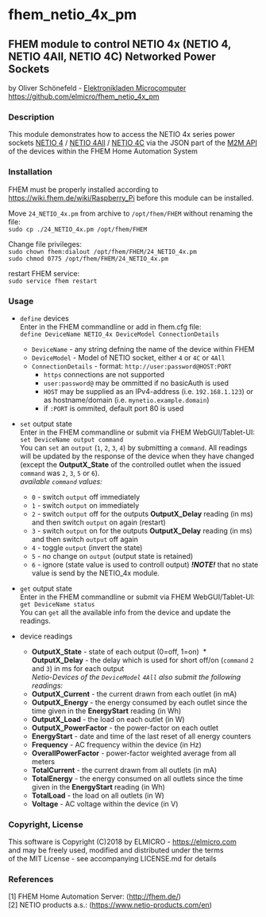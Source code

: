 # fhem_netio_4x_pm
## FHEM module to control NETIO 4x (NETIO 4, NETIO 4All, NETIO 4C) Networked Power Sockets

by Oliver Schönefeld - [Elektronikladen Microcomputer](https://elmicro.com)<br>
https://github.com/elmicro/fhem_netio_4x_pm

### Description

This module demonstrates how to access the NETIO 4x series power sockets
[NETIO 4](https://elmicro.com/de/netio.html) / [NETIO 4All](https://elmicro.com/de/netio-4all.html) /
[NETIO 4C](https://elmicro.com/de/netio-4c.html) via the JSON part of the [M2M API](https://www.netio-products.com/en/download) of the devices within the FHEM Home Automation System

### Installation

FHEM must be properly installed according to https://wiki.fhem.de/wiki/Raspberry_Pi before this module can be installed.

Move `24_NETIO_4x.pm` from archive to `/opt/fhem/FHEM` without renaming the file:  
`sudo cp ./24_NETIO_4x.pm /opt/fhem/FHEM`

Change file privileges:  
`sudo chown fhem:dialout /opt/fhem/FHEM/24_NETIO_4x.pm`   
`sudo chmod 0775 /opt/fhem/FHEM/24_NETIO_4x.pm`

restart FHEM service:   
`sudo service fhem restart`

### Usage

* `define` devices  
Enter in the FHEM commandline or add in fhem.cfg file:   
`define DeviceName NETIO_4x DeviceModel ConnectionDetails`   
  * `DeviceName` - any string defning the name of the device within FHEM
  * `DeviceModel` - Model of NETIO socket, either `4` or `4C` or `4All`
  * `ConnectionDetails` - format: `http://user:password@HOST:PORT`
    * `https` connections are not supported
    * `user:password@` may be ommitted if no basicAuth is used
    * `HOST` may be supplied as an IPv4-address (i.e. `192.168.1.123`) or as hostname/domain (i.e. `mynetio.example.domain`)
    * if `:PORT` is ommited, default port 80 is used

* `set` output state  
Enter in the FHEM commandline or submit via FHEM WebGUI/Tablet-UI:  
`set DeviceName output command`  
You can `set` an `output` (`1`, `2`, `3`, `4`) by submitting a `command`. All readings will be updated by the response of the device when they have changed (except the **OutputX_State** of the controlled outlet when the issued `command` was `2`, `3`, `5` or `6`).  
*available `command` values:*  
  * `0` - switch `output` off immediately
  * `1` - switch `output` on immediately
  * `2` - switch `output` off for the outputs **OutputX_Delay** reading (in ms) and then switch `output` on again (restart)
  * `3` - switch `output` on for the outputs **OutputX_Delay** reading (in ms) and then switch `output` off again
  * `4` - toggle `output` (invert the state)
  * `5` - no change on `output` (output state is retained)
  * `6` - ignore (state value is used to controll output) ***!NOTE!*** that no state value is send by the NETIO_4x module.
  
* `get` output state  
Enter in the FHEM commandline or submit via FHEM WebGUI/Tablet-UI:  
`get DeviceName status`  
You can `get` all the available info from the device and update the readings.

* device readings
  * **OutputX_State** - state of each output (0=off, 1=on)
  * **OutputX_Delay** - the delay which is used for short off/on (`command` `2` and `3`) in ms for each output  
*Netio-Devices of the `DeviceModel` `4All` also submit the following readings:*
  * **OutputX_Current** - the current drawn from each outlet (in mA)
  * **OutputX_Energy** - the energy consumed by each outlet since the time given in the **EnergyStart** reading (in Wh)
  * **OutputX_Load** - the load on each outlet (in W)
  * **OutputX_PowerFactor** - the power-factor on each outlet
  * **EnergyStart** - date and time of the last reset of all energy counters
  * **Frequency** - AC frequency within the device (in Hz)
  * **OverallPowerFactor** - power-factor weighted average from all meters
  * **TotalCurrent** - the current drawn from all outlets (in mA)
  * **TotalEnergy** - the energy consumed on all outlets since the time given in the **EnergyStart** reading (in Wh)
  * **TotalLoad** - the load on all outlets (in W)
  * **Voltage** - AC voltage within the device (in V)


### Copyright, License
This software is Copyright (C)2018 by ELMICRO - https://elmicro.com<br>
and may be freely used, modified and distributed under the terms<br>
of the MIT License - see accompanying LICENSE.md for details

### References
[1] FHEM Home Automation Server: (http://fhem.de/)  
[2] NETIO products a.s.: (https://www.netio-products.com/en)
